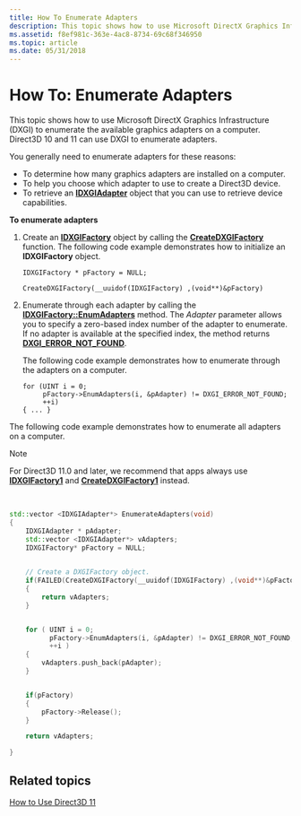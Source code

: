 ```yaml
---
title: How To Enumerate Adapters
description: This topic shows how to use Microsoft DirectX Graphics Infrastructure (DXGI) to enumerate the available graphics adapters on a computer.
ms.assetid: f8ef981c-363e-4ac8-8734-69c68f346950
ms.topic: article
ms.date: 05/31/2018
---
```


# How To: Enumerate Adapters

This topic shows how to use Microsoft DirectX Graphics Infrastructure (DXGI) to enumerate the available graphics adapters on a computer. Direct3D 10 and 11 can use DXGI to enumerate adapters.

You generally need to enumerate adapters for these reasons:

-   To determine how many graphics adapters are installed on a computer.
-   To help you choose which adapter to use to create a Direct3D device.
-   To retrieve an [**IDXGIAdapter**](https://docs.microsoft.com/windows/desktop/api/dxgi/nn-dxgi-idxgiadapter) object that you can use to retrieve device capabilities.

**To enumerate adapters**

1.  Create an [**IDXGIFactory**](https://docs.microsoft.com/windows/desktop/api/dxgi/nn-dxgi-idxgifactory) object by calling the [**CreateDXGIFactory**](https://docs.microsoft.com/windows/desktop/api/dxgi/nf-dxgi-createdxgifactory) function. The following code example demonstrates how to initialize an **IDXGIFactory** object.
    ```
    IDXGIFactory * pFactory = NULL;

    CreateDXGIFactory(__uuidof(IDXGIFactory) ,(void**)&pFactory)
    ```

    

2.  Enumerate through each adapter by calling the [**IDXGIFactory::EnumAdapters**](https://docs.microsoft.com/windows/desktop/api/dxgi/nf-dxgi-idxgifactory-enumadapters) method. The *Adapter* parameter allows you to specify a zero-based index number of the adapter to enumerate. If no adapter is available at the specified index, the method returns [**DXGI\_ERROR\_NOT\_FOUND**](https://docs.microsoft.com/windows/desktop/direct3ddxgi/dxgi-error).

    The following code example demonstrates how to enumerate through the adapters on a computer.

    ```
    for (UINT i = 0; 
         pFactory->EnumAdapters(i, &pAdapter) != DXGI_ERROR_NOT_FOUND; 
         ++i) 
    { ... }
    ```

    

The following code example demonstrates how to enumerate all adapters on a computer.

> [!Note]  
> For Direct3D 11.0 and later, we recommend that apps always use [**IDXGIFactory1**](https://docs.microsoft.com/windows/desktop/api/dxgi/nn-dxgi-idxgifactory1) and [**CreateDXGIFactory1**](https://docs.microsoft.com/windows/desktop/api/dxgi/nf-dxgi-createdxgifactory1) instead.

 


```C++
std::vector <IDXGIAdapter*> EnumerateAdapters(void)
{
    IDXGIAdapter * pAdapter; 
    std::vector <IDXGIAdapter*> vAdapters; 
    IDXGIFactory* pFactory = NULL; 
    

    // Create a DXGIFactory object.
    if(FAILED(CreateDXGIFactory(__uuidof(IDXGIFactory) ,(void**)&pFactory)))
    {
        return vAdapters;
    }


    for ( UINT i = 0;
          pFactory->EnumAdapters(i, &pAdapter) != DXGI_ERROR_NOT_FOUND;
          ++i )
    {
        vAdapters.push_back(pAdapter); 
    } 


    if(pFactory)
    {
        pFactory->Release();
    }

    return vAdapters;

}
```



## Related topics

<dl> <dt>

[How to Use Direct3D 11](how-to-use-direct3d-11.md)
</dt> </dl>

 

 





